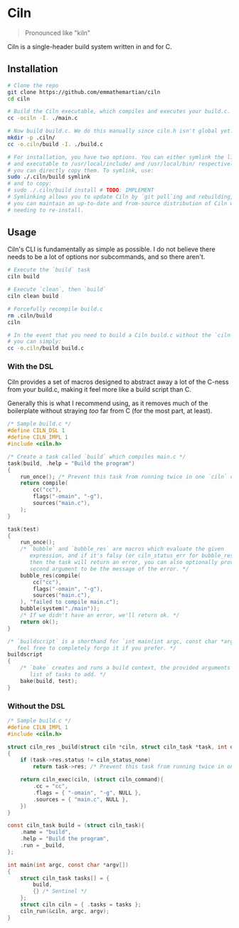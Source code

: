 # Ciln

> Pronounced like "kiln"

Ciln is a single-header build system written in and for C.

## Installation

```sh
# Clone the repo
git clone https://github.com/emmathemartian/ciln
cd ciln

# Build the Ciln executable, which compiles and executes your build.c.
cc -ociln -I. ./main.c

# Now build build.c. We do this manually since ciln.h isn't global yet.
mkdir -p .ciln/
cc -o.ciln/build -I. ./build.c

# For installation, you have two options. You can either symlink the library
# and executable to /usr/local/include/ and /usr/local/bin/ respectively, or
# you can directly copy them. To symlink, use:
sudo ./.ciln/build symlink
# and to copy:
# sudo ./.ciln/build install # TODO: IMPLEMENT
# Symlinking allows you to update Ciln by `git pull`ing and rebuilding, i.e,
# you can maintain an up-to-date and from-source distribution of Ciln without
# needing to re-install.
```

## Usage

Ciln's CLI is fundamentally as simple as possible. I do not believe there needs
to be a lot of options nor subcommands, and so there aren't.

```sh
# Execute the `build` task
ciln build

# Execute `clean`, then `build`
ciln clean build

# Forcefully recompile build.c
rm .ciln/build
ciln

# In the event that you need to build a Ciln build.c without the `ciln` tool,
# you can simply:
cc -o.ciln/build build.c
```

### With the DSL

Ciln provides a set of macros designed to abstract away a lot of the C-ness from
your build.c, making it feel more like a build script than C.

Generally this is what I recommend using, as it removes much of the boilerplate
without straying _too_ far from C (for the most part, at least).

```c
/* Sample build.c */
#define CILN_DSL 1
#define CILN_IMPL 1
#include <ciln.h>

/* Create a task called `build` which compiles main.c */
task(build, .help = "Build the program")
{
	run_once(); /* Prevent this task from running twice in one `ciln` call. */
	return compile(
		cc("cc"),
		flags("-omain", "-g"),
		sources("main.c"),
	);
}

task(test)
{
	run_once();
	/* `bubble` and `bubble_res` are macros which evaluate the given
	   expression, and if it's falsy (or ciln_status_err for bubble_res)
	   then the task will return an error, you can also optionally provide a
	   second argument to be the message of the error. */
	bubble_res(compile(
		cc("cc"),
		flags("-omain", "-g"),
		sources("main.c"),
	), "failed to compile main.c");
	bubble(system("./main"));
	/* If we didn't have an error, we'll return ok. */
	return ok();
}

/* `buildscript` is a shorthand for `int main(int argc, const char *argv[])`,
   feel free to completely forgo it if you prefer. */
buildscript
{
	/* `bake` creates and runs a build context, the provided arguments are a
	   list of tasks to add. */
	bake(build, test);
}
```

### Without the DSL

```c
/* Sample build.c */
#define CILN_IMPL 1
#include <ciln.h>

struct ciln_res _build(struct ciln *ciln, struct ciln_task *task, int depth)
{
	if (task->res.status != ciln_status_none)
		return task->res; /* Prevent this task from running twice in one `ciln` call. */

	return ciln_exec(ciln, (struct ciln_command){
		.cc = "cc",
		.flags = { "-omain", "-g", NULL },
		.sources = { "main.c", NULL },
	})
}

const ciln_task build = (struct ciln_task){
	.name = "build",
	.help = "Build the program",
	.run = _build,
};

int main(int argc, const char *argv[])
{
	struct ciln_task tasks[] = {
		build,
		{} /* Sentinel */
	};
	struct ciln ciln = { .tasks = tasks };
	ciln_run(&ciln, argc, argv);
}
```
